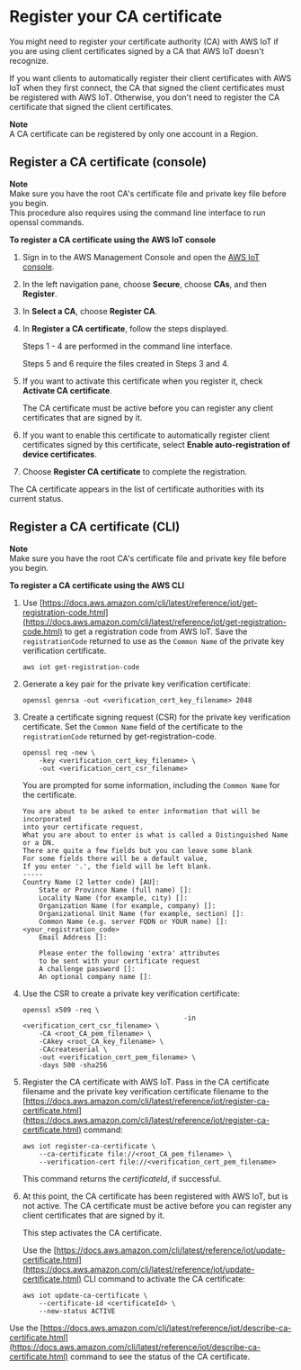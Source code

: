 # Register your CA certificate<a name="register-CA-cert"></a>

You might need to register your certificate authority \(CA\) with AWS IoT if you are using client certificates signed by a CA that AWS IoT doesn't recognize\.

If you want clients to automatically register their client certificates with AWS IoT when they first connect, the CA that signed the client certificates must be registered with AWS IoT\. Otherwise, you don't need to register the CA certificate that signed the client certificates\.

**Note**  
A CA certificate can be registered by only one account in a Region\.

## Register a CA certificate \(console\)<a name="register-CA-cert-console"></a>

**Note**  
Make sure you have the root CA's certificate file and private key file before you begin\.  
This procedure also requires using the command line interface to run openssl commands\.

**To register a CA certificate using the AWS IoT console**

1. Sign in to the AWS Management Console and open the [AWS IoT console](https://console.aws.amazon.com/iot/home)\.

1. In the left navigation pane, choose **Secure**, choose **CAs**, and then **Register**\.

1. In **Select a CA**, choose **Register CA**\.

1. In **Register a CA certificate**, follow the steps displayed\.

   Steps 1 \- 4 are performed in the command line interface\.

   Steps 5 and 6 require the files created in Steps 3 and 4\.

1. If you want to activate this certificate when you register it, check **Activate CA certificate**\.

   The CA certificate must be active before you can register any client certificates that are signed by it\.

1. If you want to enable this certificate to automatically register client certificates signed by this certificate, select **Enable auto\-registration of device certificates**\.

1. Choose **Register CA certificate** to complete the registration\.

The CA certificate appears in the list of certificate authorities with its current status\.

## Register a CA certificate \(CLI\)<a name="register-CA-cert-cli"></a>

**Note**  
Make sure you have the root CA's certificate file and private key file before you begin\.

**To register a CA certificate using the AWS CLI**

1. Use [https://docs.aws.amazon.com/cli/latest/reference/iot/get-registration-code.html](https://docs.aws.amazon.com/cli/latest/reference/iot/get-registration-code.html) to get a registration code from AWS IoT\. Save the `registrationCode` returned to use as the `Common Name` of the private key verification certificate\.

   ```
   aws iot get-registration-code
   ```

1. Generate a key pair for the private key verification certificate:

   ```
   openssl genrsa -out <verification_cert_key_filename> 2048
   ```

1. Create a certificate signing request \(CSR\) for the private key verification certificate\. Set the `Common Name` field of the certificate to the `registrationCode` returned by get\-registration\-code\.

   ```
   openssl req -new \
       -key <verification_cert_key_filename> \
       -out <verification_cert_csr_filename>
   ```

   You are prompted for some information, including the `Common Name` for the certificate\.

   ```
   You are about to be asked to enter information that will be incorporated
   into your certificate request.
   What you are about to enter is what is called a Distinguished Name or a DN.
   There are quite a few fields but you can leave some blank
   For some fields there will be a default value,
   If you enter '.', the field will be left blank.
   -----
   Country Name (2 letter code) [AU]:
       State or Province Name (full name) []:
       Locality Name (for example, city) []:
       Organization Name (for example, company) []:
       Organizational Unit Name (for example, section) []:
       Common Name (e.g. server FQDN or YOUR name) []:<your_registration_code>
       Email Address []:
   
       Please enter the following 'extra' attributes
       to be sent with your certificate request
       A challenge password []:
       An optional company name []:
   ```

1. Use the CSR to create a private key verification certificate:

   ```
   openssl x509 -req \
                                           -in <verification_cert_csr_filename> \
       -CA <root_CA_pem_filename> \
       -CAkey <root_CA_key_filename> \
       -CAcreateserial \
       -out <verification_cert_pem_filename> \
       -days 500 -sha256
   ```

1. Register the CA certificate with AWS IoT\. Pass in the CA certificate filename and the private key verification certificate filename to the [https://docs.aws.amazon.com/cli/latest/reference/iot/register-ca-certificate.html](https://docs.aws.amazon.com/cli/latest/reference/iot/register-ca-certificate.html) command:

   ```
   aws iot register-ca-certificate \
       --ca-certificate file://<root_CA_pem_filename> \
       --verification-cert file://<verification_cert_pem_filename>
   ```

   This command returns the *certificateId*, if successful\.

1. At this point, the CA certificate has been registered with AWS IoT, but is not active\. The CA certificate must be active before you can register any client certificates that are signed by it\.

   This step activates the CA certificate\.

   Use the [https://docs.aws.amazon.com/cli/latest/reference/iot/update-certificate.html](https://docs.aws.amazon.com/cli/latest/reference/iot/update-certificate.html) CLI command to activate the CA certificate:

   ```
   aws iot update-ca-certificate \
       --certificate-id <certificateId> \
       --new-status ACTIVE
   ```

Use the [https://docs.aws.amazon.com/cli/latest/reference/iot/describe-ca-certificate.html](https://docs.aws.amazon.com/cli/latest/reference/iot/describe-ca-certificate.html) command to see the status of the CA certificate\.